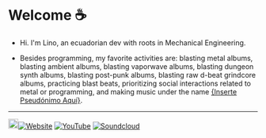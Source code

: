 
# Welcome :coffee:

- Hi. I'm Lino, an ecuadorian dev with roots in Mechanical Engineering.

- Besides programming, my favorite activities are: blasting metal albums, blasting ambient albums, blasting vaporwave albums, blasting dungeon synth albums, blasting post-punk albums, blasting raw d-beat grindcore albums, practicing blast beats, prioritizing social interactions related to metal or programming, and making music under the name [{Inserte Pseudónimo Aquí}](https://soundcloud.com/insertepseudonimoaqui/via-ljubljana-demo?si=d99493f02ca646ffb9aa9c0a27de3428).

----
<span><img src="https://github.com/user-attachments/assets/e4e15cb1-1c14-40b4-895b-f8d870ed6f8c" width="20" />[![Website](https://img.shields.io/badge/Website-black.svg)](https://pointless.xmp.systems/) [![YouTube](https://img.shields.io/badge/Videos-black.svg?logo=YouTube&logoColor=white)](https://www.youtube.com/channel/UCZkV9Lik6CgCtiTS2hb3y-g) [![Soundcloud](https://img.shields.io/badge/Music%20project-FF5500?logo=soundcloud&logoColor=white)](https://soundcloud.com/insertepseudonimoaqui/albums)
</span>
